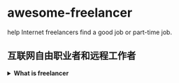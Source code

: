 # awesome-freelancer
help Internet freelancers find a good job or part-time job.

## 互联网自由职业者和远程工作者

<details>
  <summary><b>What is freelancer</b></summary>

**[⬆ Back to top](#table-of-contents)**

</details>
